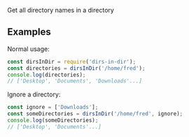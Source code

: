 Get all directory names in a directory
## Examples
Normal usage:
```js
const dirsInDir = require('dirs-in-dir');
const directories = dirsInDir('/home/fred');
console.log(directories);
// ['Desktop', 'Documents', 'Downloads'...]
```

Ignore a directory:
```js
const ignore = ['Downloads'];
const someDirectories = dirsInDir('/home/fred', ignore);
console.log(someDirectories);
// ['Desktop', 'Documents'...]
```
